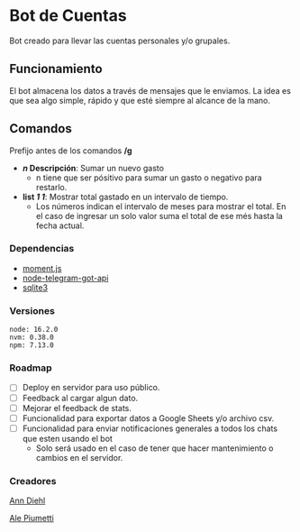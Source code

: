# Bot de Cuentas

Bot creado para llevar las cuentas personales y/o grupales.


## Funcionamiento

El bot almacena los datos a través de mensajes que le enviamos. La idea es que sea algo simple, rápido y que esté siempre al alcance de la mano.

## Comandos

Prefijo antes de los comandos **/g**
- **_n_ Descripción**: Sumar un nuevo gasto
  - n tiene que ser pósitivo para sumar un gasto o negativo para restarlo.
- **list _1 1_**: Mostrar total gastado en un intervalo de tiempo.
  - Los números indican el intervalo de meses para mostrar el total. En el caso de ingresar un solo valor suma el total de ese més hasta la fecha actual.


### Dependencias

- [moment.js](https://momentjs.com/)
- [node-telegram-got-api](https://github.com/yagop/node-telegram-bot-api)
- [sqlite3](https://www.sqlitetutorial.net/sqlite-nodejs/)

### Versiones 

```
node: 16.2.0
nvm: 0.38.0
npm: 7.13.0
```

### Roadmap

- [ ] Deploy en servidor para uso público.
- [ ] Feedback al cargar algun dato.
- [ ] Mejorar el feedback de stats.
- [ ] Funcionalidad para exportar datos a Google Sheets y/o archivo csv.
- [ ] Funcionalidad para enviar notificaciones generales a todos los chats que esten usando el bot
  - Solo será usado en el caso de tener que hacer mantenimiento o cambios en el servidor.


### Creadores 

[Ann Diehl](https://github.com/kotorigadaisuki)

[Ale Piumetti](https://github.com/alepiumetti)

	
